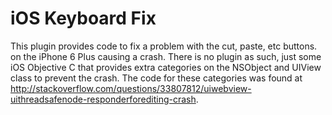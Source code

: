 # iOS Keyboard Fix

This plugin provides code to fix a problem with the cut, paste, etc buttons. on the iPhone 6 Plus causing a crash. There is no plugin as such, just some iOS Objective C that provides extra categories on the NSObject and UIView class to prevent the crash. The code for these categories was found at http://stackoverflow.com/questions/33807812/uiwebview-uithreadsafenode-responderforediting-crash.

